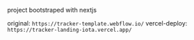 project bootstraped with nextjs


original: ```https://tracker-template.webflow.io/```
vercel-deploy: ```https://tracker-landing-iota.vercel.app/```
